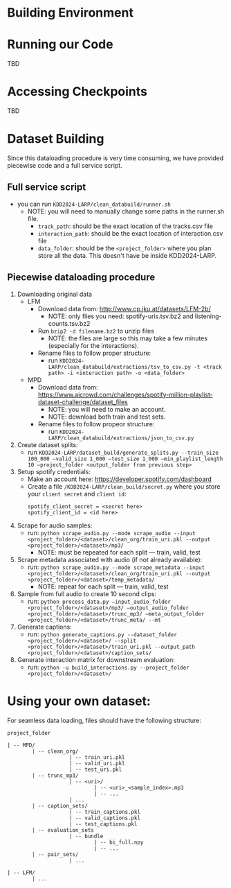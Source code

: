 # Building Environment


# Running our Code 
TBD 

# Accessing Checkpoints 
TBD 

# Dataset Building  
Since this dataloading procedure is very time consuming, we have provided piecewise code and a full service script.
 
## Full service script 
- you can run ```KDD2024-LARP/clean_databuild/runner.sh```
    - NOTE: you will need to manually change some paths in the runner.sh file. 
        - ```track_path```: should be the exact location of the tracks.csv file 
        - ```interaction_path```: should be the exact location of interaction.csv file 
        - ```data_folder```: should be the ```<project_folder>``` where you plan store all the data. This doesn't have be inside KDD2024-LARP. 
## Piecewise dataloading procedure 
1. Downloading original data
    - LFM 
        - Download data from: http://www.cp.jku.at/datasets/LFM-2b/
            -  NOTE: only files you need: spotify-uris.tsv.bz2  and listening-counts.tsv.bz2
        - Run ```bzip2 -d filename.bz2``` to unzip files
            - NOTE: the files are large so this may take a few minutes (especially for the interactions).
        - Rename files to follow proper structure: 
            - run ```KDD2024-LARP/clean_databuild/extractions/tsv_to_csv.py -t <track path> -i <interaction path> -o <data_folder>```
    - MPD 
        - Download data from: https://www.aicrowd.com/challenges/spotify-million-playlist-dataset-challenge/dataset_files 
            - NOTE: you will need to make an account. 
            - NOTE: download both train and test sets. 
        - Rename files to follow propeor structure: 
            - run ```KDD2024-LARP/clean_databuild/extractions/json_to_csv.py```
2. Create dataset splits:  
    - run ```KDD2024-LARP/dataset_build/generate_splits.py --train_size 100_000 —valid_size 1_000 —test_size 1_000 —min_playlist_length 10 —project_folder <output_folder from previous step>```
3. Setup spotify credentials: 
    - Make an account here: https://developer.spotify.com/dashboard
    - Create a file ```/KDD2024-LARP/clean_build/secret.py``` where you store your ```client secret``` and ```client id```: 
        ```
        spotify_client_secret = <secret here> 
        spotify_client_id = <id here> 
        ```
4. Scrape for audio samples:
    - run: ```python scrape_audio.py --mode scrape_audio --input <project_folder>/<dataset>/clean_org/train_uri.pkl --output <project_folder>/<dataset>/mp3/```
        - NOTE: must be repeated for each split — train, valid, test
5. Scrape metadata associated with audio (if not already available): 
    - run: ```python scrape_audio.py --mode scrape_metadata --input <project_folder>/<dataset>/clean_org/train_uri.pkl --output <project_folder>/<dataset>/temp_metadata/```
        - NOTE: repeat for each split — train, valid, test 
6. Sample from full audio to create 10 second clips:
    - run: ```python process_data.py —input_audio_folder <project_folder>/<dataset>/mp3/ —output_audio_folder <project_folder>/<dataset>/trunc_mp3/ —meta_output_folder <project_folder>/<dataset>/trunc_meta/ --mt ```
7. Generate captions: 
    - run: ```python generate_captions.py --dataset_folder <project_folder>/<dataset>/ --split <project_folder>/<dataset>/train_uri.pkl --output_path <project_folder>/<dataset>/caption_sets/```
8. Generate interaction matrix for downstream evaluation: 
    - run: ```python -u build_interactions.py --project_folder <project_folder>/<dataset>/```

# Using your own dataset:
For seamless data loading, files should have the following structure: 
```
project_folder 

| -- MPD/ 
		| -- clean_org/  
					| -- train_uri.pkl 
					| -- valid_uri.pkl 
					| -- test_uri.pkl 
		| -- trunc_mp3/ 
					| -- <uri>/ 
							| -- <uri>_<sample_index>.mp3 
							| -- ...
					| ... 
		| -- caption_sets/ 
					| -- train_captions.pkl 
					| -- valid_captions.pkl 
					| -- test_captions.pkl 
		| -- evaluation_sets
					| -- bundle
							| -- bi_full.npy 
							| -- ... 
        | -- pair_sets/
					| ... 
		
| -- LFM/ 
		| ... 
```